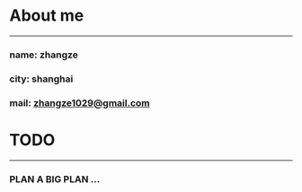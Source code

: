 # About me

----

### name: zhangze

### city: shanghai

### mail: zhangze1029@gmail.com


# TODO

----

### PLAN A BIG PLAN ...
